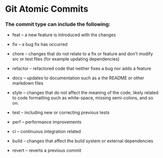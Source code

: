 # Git Atomic Commits

### The commit type can include the following:

* feat – a new feature is introduced with the changes

* fix – a bug fix has occurred

* chore – changes that do not relate to a fix or feature and don't modify src or test files (for example updating dependencies)

* refactor – refactored code that neither fixes a bug nor adds a feature

* docs – updates to documentation such as a the README or other markdown files

* style – changes that do not affect the meaning of the code, likely related to code formatting such as white-space, missing semi-colons, and so on.

* test – including new or correcting previous tests

* perf – performance improvements

* ci – continuous integration related

* build – changes that affect the build system or external dependencies

* revert – reverts a previous commit
